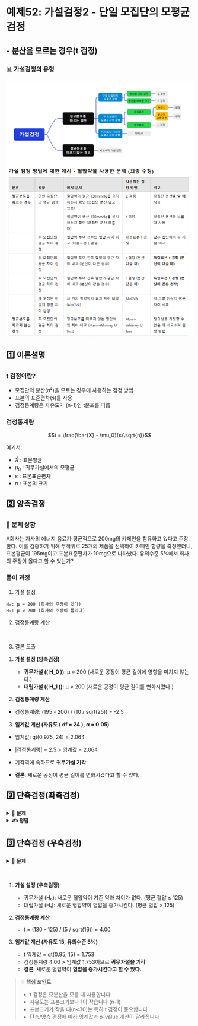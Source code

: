 # 예제52: 가설검정2 - 단일 모집단의 모평균 검정
## - 분산을 모르는 경우(t 검정)

### 📊 가설검정의 유형
![가설검정의 유형](그림11.png)
![가설검정의 유형](table1.png)  


## 1️⃣ 이론설명

### t 검정이란?
- 모집단의 분산(σ²)을 모르는 경우에 사용하는 검정 방법
- 표본의 표준편차(s)를 사용
- 검정통계량은 자유도가 (n-1)인 t분포를 따름

### 검정통계량
$$t = \frac{\bar{X} - \mu_0}{s/\sqrt{n}}$$

여기서:
- $\bar{X}$ : 표본평균
- $\mu_0$ : 귀무가설에서의 모평균
- $s$ : 표본표준편차
- $n$ : 표본의 크기

## 2️⃣ 양측검정

### 📌 문제 상황
A회사는 자사의 에너지 음료가 평균적으로 200mg의 카페인을 함유하고 있다고 주장한다. 
이를 검증하기 위해 무작위로 25개의 제품을 선택하여 카페인 함량을 측정했더니, 
표본평균이 195mg이고 표본표준편차가 10mg으로 나타났다. 
유의수준 5%에서 회사의 주장이 옳다고 할 수 있는가?

### 풀이 과정

1. 가설 설정
```
H₀: μ = 200 (회사의 주장이 맞다)
H₁: μ ≠ 200 (회사의 주장이 틀리다)
```

2. 검정통계량 계산
```r



```

3. 결론 도출
1) **가설 설정 (양측검정)**  
   - **귀무가설 (\( H_0 \))**: μ = 200 (새로운 공정이 평균 길이에 영향을 미치지 않는다.)  
   - **대립가설 (\( H_1 \))**: μ ≠ 200 (새로운 공정이 평균 길이를 변화시켰다.)  

2) **검정통계량 계산**  
 - 검정통계량: (195 - 200) / (10 / sqrt(25)) = -2.5  

3) **임계값 계산 (자유도 \( df = 24 \), α = 0.05)**  
- 임계값: qt(0.975, 24) = 2.064  

- |검정통계량| = 2.5 > 임계값 = 2.064  
- 기각역에 속하므로 **귀무가설 기각**  
- **결론**: 새로운 공정이 평균 길이를 변화시켰다고 할 수 있다.
     

## 3️⃣ 단측검정(좌측검정)

<details>
<summary><b>🎯 문제</b></summary>

한 학급의 수학 성적이 평균 70점 이상이라고 주장한다. 
이를 검증하기 위해 이 학급에서 16명을 무작위로 선발하여 시험을 보았더니 
평균이 68점, 표준편차가 5점이었다. 
유의수준 5%에서 이 주장이 옳다고 할 수 있는가?

1) 가설을 설정하시오
2) 검정통계량을 계산하시오
3) 결론을 내리시오
4) R코드로 분석하시오
</details>

<details>
<summary><b>✍️ 정답</b></summary>

1) 가설 설정 (좌측검정)
   - H₀: μ ≥ 70
   - H₁: μ < 70

2) 검정통계량
   $$t = \frac{68 - 70}{5/\sqrt{16}} = -1.60$$

3) α = 0.05, 자유도 = 15일 때 임계값 = -1.753
   |-1.60| < 1.753이므로 귀무가설 기각 실패

4) R코드
```r



```
</details>


  
## 3️⃣ 단측검정 (우측검정)

<details>
<summary><b>🎯 문제</b></summary>

어떤 제약회사는 새로운 혈압약이 기존 혈압 조절제보다 더 효과적이라고 주장하고 있다.  
이를 검증하기 위해 **16명의 환자를 무작위로 선발**하여 새로운 혈압약을 투여한 후 혈압을 측정한 결과,  
**평균 혈압이 130mmHg**, 표본 표준편차는 **5mmHg**로 나타났다.  
과거 연구에서 혈압 조절제 복용자의 **평균 혈압은 125mmHg**였다.  

유의수준 5%에서 **새로운 혈압약이 혈압을 증가시키는 효과가 있는지** 우측검정을 수행하라.

1) 가설을 설정하시오  
2) 검정통계량을 계산하시오  
3) 결론을 내리시오  
4) R코드로 분석하시오  

</details>

```r



```
1) **가설 설정 (우측검정)**  
   - 귀무가설 (H₀): 새로운 혈압약이 기존 약과 차이가 없다. (평균 혈압 ≤ 125)  
   - 대립가설 (H₁): 새로운 혈압약이 혈압을 증가시킨다. (평균 혈압 > 125)  

2) **검정통계량 계산**  
   - t = (130 - 125) / (5 / sqrt(16)) = 4.00  

3) **임계값 계산 (자유도 15, 유의수준 5%)**  
   - t 임계값 = qt(0.95, 15) = 1.753  
   - 검정통계량 4.00 > 임계값 1.753이므로 **귀무가설을 기각**  
   - **결론**: 새로운 혈압약이 **혈압을 증가시킨다고 할 수 있다.**  


> 💡 **핵심 포인트**
> - t 검정은 모분산을 모를 때 사용합니다
> - 자유도는 표본크기보다 1이 작습니다 (n-1)
> - 표본크기가 작을 때(n<30)는 특히 t 검정이 중요합니다
> - 단측/양측 검정에 따라 임계값과 p-value 계산이 달라집니다
